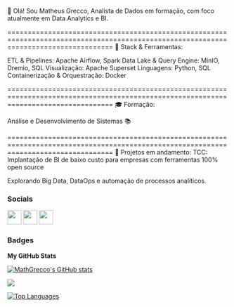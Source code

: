 👋 Olá! Sou Matheus Grecco, Analista de Dados em formação, com foco atualmente em Data Analytics e BI.

======================================================================================================================================
🔧 Stack & Ferramentas:

ETL & Pipelines: Apache Airflow, Spark
Data Lake & Query Engine: MinIO, Dremio, SQL
Visualização: Apache Superset
Linguagens: Python, SQL
Containerização & Orquestração: Docker

======================================================================================================================================
🎓 Formação:

Análise e Desenvolvimento de Sistemas 📚

======================================================================================================================================
📌 Projetos em andamento:
TCC: Implantação de BI de baixo custo para empresas com ferramentas 100% open source

Explorando Big Data, DataOps e automação de processos analíticos.


### Socials

<p align="left"> <a href="https://www.github.com/MathGrecco" target="_blank" rel="noreferrer"><img src="https://raw.githubusercontent.com/danielcranney/readme-generator/main/public/icons/socials/github.svg" width="32" height="32" /></a> <a href="http://www.instagram.com/matheusgrecco__/" target="_blank" rel="noreferrer"><img src="https://raw.githubusercontent.com/danielcranney/readme-generator/main/public/icons/socials/instagram.svg" width="32" height="32" /></a> <a href="https://www.linkedin.com/in/matheusgreccoconcato/" target="_blank" rel="noreferrer"><img src="https://raw.githubusercontent.com/danielcranney/readme-generator/main/public/icons/socials/linkedin.svg" width="32" height="32" /></a></p>

### Badges

<b>My GitHub Stats</b>

<a href="http://www.github.com/MathGrecco"><img src="https://github-readme-stats.vercel.app/api?username=MathGrecco&show_icons=true&hide=&count_private=true&title_color=6366f1&text_color=ffffff&icon_color=64748b&bg_color=1c1917&hide_border=true&show_icons=true" alt="MathGrecco's GitHub stats" /></a>

<a href="http://www.github.com/MathGrecco"><img src="https://github-readme-streak-stats.herokuapp.com/?user=MathGrecco&stroke=ffffff&background=1c1917&ring=6366f1&fire=6366f1&currStreakNum=ffffff&currStreakLabel=6366f1&sideNums=ffffff&sideLabels=ffffff&dates=ffffff&hide_border=true" /></a>

<a href="https://github.com/MathGrecco" align="left"><img src="https://github-readme-stats.vercel.app/api/top-langs/?username=MathGrecco&langs_count=10&title_color=6366f1&text_color=ffffff&icon_color=64748b&bg_color=1c1917&hide_border=true&locale=en&custom_title=Top%20%Languages" alt="Top Languages" /></a>

